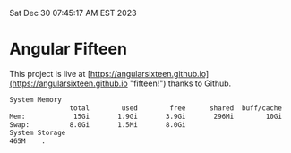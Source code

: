 Sat Dec 30 07:45:17 AM EST 2023

# Angular Fifteen


This project is live at [https://angularsixteen.github.io](https://angularsixteen.github.io "fifteen!") thanks to Github.

```bash
System Memory
               total        used        free      shared  buff/cache   available
Mem:            15Gi       1.9Gi       3.9Gi       296Mi        10Gi        13Gi
Swap:          8.0Gi       1.5Mi       8.0Gi
System Storage
465M	.
```
